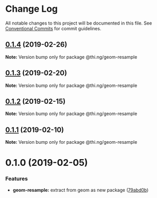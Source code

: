 # Change Log

All notable changes to this project will be documented in this file.
See [Conventional Commits](https://conventionalcommits.org) for commit guidelines.

## [0.1.4](https://github.com/thi-ng/umbrella/compare/@thi.ng/geom-resample@0.1.3...@thi.ng/geom-resample@0.1.4) (2019-02-26)

**Note:** Version bump only for package @thi.ng/geom-resample





## [0.1.3](https://github.com/thi-ng/umbrella/compare/@thi.ng/geom-resample@0.1.2...@thi.ng/geom-resample@0.1.3) (2019-02-20)

**Note:** Version bump only for package @thi.ng/geom-resample





## [0.1.2](https://github.com/thi-ng/umbrella/compare/@thi.ng/geom-resample@0.1.1...@thi.ng/geom-resample@0.1.2) (2019-02-15)

**Note:** Version bump only for package @thi.ng/geom-resample





## [0.1.1](https://github.com/thi-ng/umbrella/compare/@thi.ng/geom-resample@0.1.0...@thi.ng/geom-resample@0.1.1) (2019-02-10)

**Note:** Version bump only for package @thi.ng/geom-resample





# 0.1.0 (2019-02-05)


### Features

* **geom-resample:** extract from geom as new package ([79abd0b](https://github.com/thi-ng/umbrella/commit/79abd0b))
